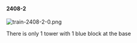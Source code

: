 #### 2408-2
![train-2408-2-0.png](https://github.com/lil-lab/nlvr/raw/master/nlvr/train/images/59/train-2408-2-0.png "train-2408-2-0.png")

There is only 1 tower with 1 blue block at the base